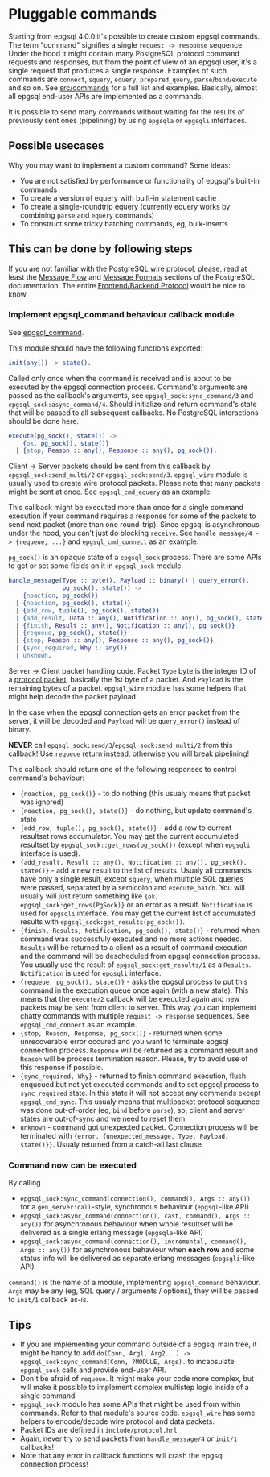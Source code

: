 # Pluggable commands

Starting from epgsql 4.0.0 it's possible to create custom epgsql commands. The term "command"
signifies a single `request -> response` sequence.
Under the hood it might contain many PostgreSQL protocol command requests and responses,
but from the point of view of an epgsql user, it's a single request that produces a single
response.
Examples of such commands are `connect`, `squery`, `equery`, `prepared_query`,
`parse`/`bind`/`execute` and so on. See [src/commands](src/commands) for a full list and
examples. Basically, almost all epgsql end-user APIs are implemented as a commands.

It is possible to send many commands without waiting for the results of previously sent ones
(pipelining) by using `epgsqla` or `epgsqli` interfaces.

## Possible usecases

Why you may want to implement a custom command? Some ideas:

* You are not satisfied by performance or functionality of epgsql's built-in commands
* To create a version of equery with built-in statement cache
* To create a single-roundtrip equery (currently equery works by combining `parse` and
  `equery` commands)
* To construct some tricky batching commands, eg, bulk-inserts

## This can be done by following steps

If you are not familiar with the PostgreSQL wire protocol, please, read at least the
[Message Flow](https://www.postgresql.org/docs/current/static/protocol-flow.html) and
[Message Formats](https://www.postgresql.org/docs/current/static/protocol-message-formats.html)
sections of the PostgreSQL documentation.
The entire [Frontend/Backend Protocol](https://www.postgresql.org/docs/current/static/protocol.html)
would be nice to know.

### Implement epgsql_command behaviour callback module

See [epgsql_command](src/epgsql_command.erl).

This module should have the following functions exported:

```erlang
init(any()) -> state().
```

Called only once when the command is received and is about to be executed by the epgsql connection
process. Command's arguments are passed as the callback's arguments, see `epgsql_sock:sync_command/3` and
`epgsql_sock:async_command/4`. Should initialize and return command's state that will be
passed to all subsequent callbacks. No PostgreSQL interactions should be done here.

```erlang
execute(pg_sock(), state()) ->
    {ok, pg_sock(), state()}
  | {stop, Reason :: any(), Response :: any(), pg_sock()}.

```

Client -> Server packets should be sent from this callback by `epgsql_sock:send_multi/2` or
`epgsql_sock:send/3`. `epgsql_wire` module is usually used to create wire protocol packets.
Please note that many packets might be sent at once. See `epgsql_cmd_equery` as an example.

This callback might be executed more than once for a single command execution if your command
requires a response for some of the packets to send next packet (more than one round-trip).
Since epgsql is asynchronous under the hood, you can't just do blocking `receive`.
See `handle_message/4 -> {requeue, ...}` and `epgsql_cmd_connect` as an example.

`pg_sock()` is an opaque state of a `epgsql_sock` process. There are some APIs to get or
set some fields on it in `epgsql_sock` module.

```erlang
handle_message(Type :: byte(), Payload :: binary() | query_error(),
               pg_sock(), state()) ->
    {noaction, pg_sock()}
  | {noaction, pg_sock(), state()}
  | {add_row, tuple(), pg_sock(), state()}
  | {add_result, Data :: any(), Notification :: any(), pg_sock(), state()}
  | {finish, Result :: any(), Notification :: any(), pg_sock()}
  | {requeue, pg_sock(), state()}
  | {stop, Reason :: any(), Response :: any(), pg_sock()}
  | {sync_required, Why :: any()}
  | unknown.

```

Server -> Client packet handling code. Packet `Type` byte is the integer ID of a
[protocol packet](https://www.postgresql.org/docs/current/static/protocol-message-formats.html), basically
the 1st byte of a packet. And `Payload` is the remaining bytes of a packet. `epgsql_wire` module
has some helpers that might help decode the packet payload.

In the case when the epgsql connection gets an error packet from the server, it will be decoded and `Payload`
will be `query_error()` instead of binary.

**NEVER** call `epgsql_sock:send/3`/`epgsql_sock:send_multi/2` from this callback! Use
`requeue` return instead: otherwise you will break pipelining!

This callback should return one of the following responses to control command's behaviour:

- `{noaction, pg_sock()}` - to do nothing (this usualy means that packet was ignored)
- `{noaction, pg_sock(), state()}` - do nothing, but update command's state
- `{add_row, tuple(), pg_sock(), state()}` - add a row to current resultset rows accumulator.
  You may get the current accumulated resultset by `epgsql_sock::get_rows(pg_sock())` (except
  when `epgsqli` interface is used).
- `{add_result, Result :: any(), Notification :: any(), pg_sock(), state()}` - add a
  new result to the list of results. Usualy all commands have only a single result, except `squery`, when
  multiple SQL queries were passed, separated by a semicolon and `execute_batch`.
  You will usually will just return something like `{ok, epgsql_sock:get_rows(PgSock)}` or an error as a result. `Notification` is used for `epgsqli` interface.
  You may get the current list of accumulated results with `epgsql_sock:get_results(pg_sock())`.
- `{finish, Results, Notification, pg_sock(), state()}` - returned when command was successfuly
  executed and no more actions needed. `Results` will be returned to a client as a result of command
  execution and the command will be descheduled from epgsql connection process.
  You usually use the result of `epgsql_sock:get_results/1` as a `Results`.
  `Notification` is used for `epgsqli` interface.
- `{requeue, pg_sock(), state()}` - asks the epgsql process to put this command in the execution queue
  once again (with a new state). This means that the `execute/2` callback will be executed again and
  new packets may be sent from client to server. This way you can implement chatty commands with
  multiple `request -> response` sequences. See `epgsql_cmd_connect` as an example.
- `{stop, Reason, Response, pg_sock()}` - returned when some unrecoverable error occured and
  you want to terminate epgsql connection process. `Response` will be returned as a command result
  and `Reason` will be process termination reason.
  Please, try to avoid use of this response if possible.
- `{sync_required, Why}` - returned to finish command execution, flush enqueued but not yet
  executed commands and to set epgsql process to `sync_required` state. In this state it
  will not accept any commands except `epgsql_cmd_sync`.
  This usualy means that multipacket protocol sequence was done out-of-order (eg, `bind` before `parse`),
  so, client and server states are out-of-sync and we need to reset them.
- `unknown` - command got unexpected packet. Connection process will be terminated with
  `{error, {unexpected_message, Type, Payload, state()}}`. Usualy returned from a
  catch-all last clause.

### Command now can be executed

By calling

- `epgsql_sock:sync_command(connection(), command(), Args :: any())` for a
  `gen_server:call`-style, synchronous behaviour (`epgsql`-like API)
- `epgsql_sock:async_command(connection(), cast, command(), Args :: any())` for asynchronous
  behaviour when whole resultset will be delivered as a single erlang message (`epgsqla`-like API)
- `epgsql_sock:async_command(connection(), incremental, command(), Args :: any())` for
  asynchronous behaviour when **each row** and some status info will be delivered as separate erlang
  messages (`epgsqli`-like API)

`command()` is the name of a module, implementing `epgsql_command` behaviour.
`Args` may be any (eg, SQL query / arguments / options), they will be passed to `init/1` callback as-is.

## Tips

* If you are implementing your command outside of a epgsql main tree, it might be handy to
  add `do(Conn, Arg1, Arg2...) -> epgsql_sock:sync_command(Conn, ?MODULE, Args).` to
  incapsulate `epgsql_sock` calls and provide end-user API.
* Don't be afraid of `requeue`. It might make your code more complex, but will make it possible to
  implement complex multistep logic inside of a single command
* `epgsql_sock` module has some APIs that might be used from within commands. Refer to that module's
  source code. `epgsql_wire` has some helpers to encode/decode wire protocol and data packets.
* Packet IDs are defined in `include/protocol.hrl`
* Again, never try to send packets from `handle_message/4` or `init/1` callbacks!
* Note that any error in callback functions will crash the epgsql connection process!
